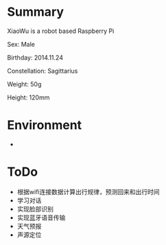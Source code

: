 # Summary

XiaoWu is a robot based Raspberry Pi

Sex: Male

Birthday: 2014.11.24

Constellation: Sagittarius

Weight: 50g

Height: 120mm


# Environment

* 

# ToDo

* 根据wifi连接数据计算出行规律，预测回来和出行时间
* 学习对话
* 实现脸部识别
* 实现蓝牙语音传输
* 天气预报
* 声源定位
